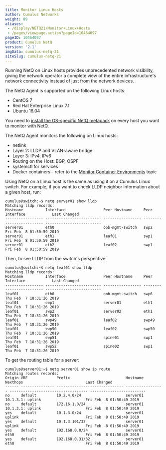 ```yaml
---
title: Monitor Linux Hosts
author: Cumulus Networks
weight: 89
aliases:
 - /display/NETQ21/Monitor+Linux+Hosts
 - /pages/viewpage.action?pageId=10464097
pageID: 10464097
product: Cumulus NetQ
version: '2.1'
imgData: cumulus-netq-21
siteSlug: cumulus-netq-21
---
```

Running NetQ on Linux hosts provides unprecedented network visibility,
giving the network operator a complete view of the entire
infrastructure's network connectivity instead of just from the network
devices.

The NetQ Agent is supported on the following Linux hosts:

- CentOS 7
- Red Hat Enterprise Linux 7.1
- Ubuntu 16.04

You need to [install the OS-specific NetQ metapack](/version/cumulus-netq-21/Cumulus-NetQ-Deployment-Guide/Install-NetQ) on every host you want to monitor with NetQ.

The NetQ Agent monitors the following on Linux hosts:

- netlink
- Layer 2: LLDP and VLAN-aware bridge
- Layer 3: IPv4, IPv6
- Routing on the Host: BGP, OSPF
- systemctl for services
- Docker containers - refer to the [Monitor Container Environments](/version/cumulus-netq-21/Cumulus-NetQ-CLI-User-Guide/Monitor-Container-Environments) topic

Using NetQ on a Linux host is the same as using it on a Cumulus Linux
switch. For example, if you want to check LLDP neighbor information
about a given host, run:

    cumulus@switch:~$ netq server01 show lldp 
    Matching lldp records:
    Hostname          Interface                 Peer Hostname     Peer Interface            Last Changed
    ----------------- ------------------------- ----------------- ------------------------- -------------------------
    server01          eth0                      oob-mgmt-switch   swp2                      Fri Feb  8 01:50:59 2019
    server01          eth1                      leaf01            swp1                      Fri Feb  8 01:50:59 2019
    server01          eth2                      leaf02            swp1                      Fri Feb  8 01:50:59 2019

Then, to see LLDP from the switch's perspective:

    cumulus@switch:~$ netq leaf01 show lldp
    Matching lldp records:
    Hostname          Interface                 Peer Hostname     Peer Interface            Last Changed
    ----------------- ------------------------- ----------------- ------------------------- -------------------------
    leaf01            eth0                      oob-mgmt-switch   swp6                      Thu Feb  7 18:31:26 2019
    leaf01            swp1                      server01          eth1                      Thu Feb  7 18:31:26 2019
    leaf01            swp2                      server02          eth1                      Thu Feb  7 18:31:26 2019
    leaf01            swp49                     leaf02            swp49                     Thu Feb  7 18:31:26 2019
    leaf01            swp50                     leaf02            swp50                     Thu Feb  7 18:31:26 2019
    leaf01            swp51                     spine01           swp1                      Thu Feb  7 18:31:26 2019
    leaf01            swp52                     spine02           swp1                      Thu Feb  7 18:31:26 2019

To get the routing table for a server:

    cumulus@server01:~$ netq server01 show ip route
    Matching routes records:
    Origin VRF             Prefix                         Hostname          Nexthops                            Last Changed
    ------ --------------- ------------------------------ ----------------- ----------------------------------- -------------------------
    no     default         10.2.4.0/24                    server01          10.1.3.1: uplink                    Fri Feb  8 01:50:49 2019
    no     default         172.16.1.0/24                  server01          10.1.3.1: uplink                    Fri Feb  8 01:50:49 2019
    yes    default         10.1.3.0/24                    server01          uplink                              Fri Feb  8 01:50:49 2019
    yes    default         10.1.3.101/32                  server01          uplink                              Fri Feb  8 01:50:49 2019
    yes    default         192.168.0.0/24                 server01          eth0                                Fri Feb  8 01:50:49 2019
    yes    default         192.168.0.31/32                server01          eth0                                Fri Feb  8 01:50:49 2019
